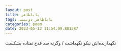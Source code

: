 ```yaml
---
layout: post
title: باباطاهر
tags: باباطاهر دوبیتی
categories: poem
date: 2023-05-12 11:54:09.881587
---
```


نگهدارنده‌اش نیکو نگهداشت / وگرنه صد قدح نفتاده بشکست